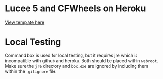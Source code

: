 # Lucee 5 and CFWheels on Heroku

[View template here](https://coldfusion.herokuapp.com/)

# Local Testing

Command box is used for local testing, but it requires jre which is incompatible with github and heroku. Both should be placed within `webroot`. Make sure the `jre` directory and `box.exe` are ignored by including them within the `.gitignore` file.
